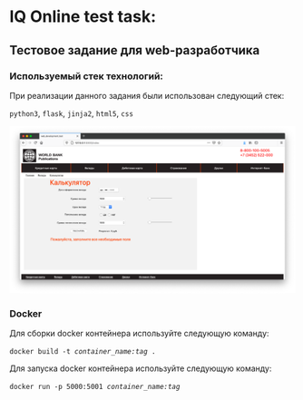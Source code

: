 # IQ Online test task:
## Тестовое задание для web-разработчика
### Используемый стек технологий:
При реализации данного задания были использован следующий стек:

<code>python3</code>, <code>flask</code>, <code>jinja2</code>, <code>html5</code>, <code>css</code>

![](preview/preview.png)

### Docker
Для сборки docker контейнера используйте следующую команду:

<code>docker build -t *container_name:tag* .</code>

Для запуска docker контейнера используйте 
следующую команду:

<code>docker run -p 5000:5001 *container_name:tag*</code>